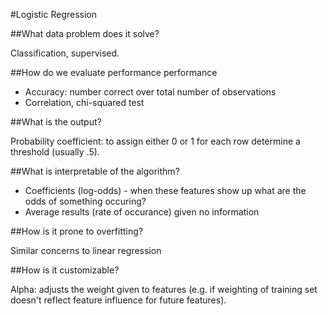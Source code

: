 #Logistic Regression

##What data problem does it solve?

Classification, supervised.

##How do we evaluate performance performance

* Accuracy: number correct over total number of observations
* Correlation, chi-squared test

##What is the output?

Probability coefficient: to assign either 0 or 1 for each row determine a threshold (usually .5).

##What is interpretable of the algorithm?

* Coefficients (log-odds) - when these features show up what are the odds of something occuring?
* Average results (rate of occurance) given no information

##How is it prone to overfitting?

Similar concerns to linear regression

##How is it customizable?

Alpha: adjusts the weight given to features (e.g. if weighting of training set doesn't reflect feature influence for future features).
